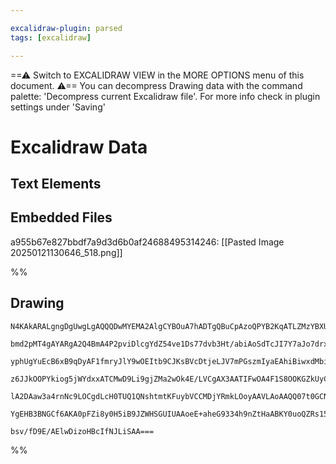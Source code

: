 ```yaml
---

excalidraw-plugin: parsed
tags: [excalidraw]

---
```

==⚠  Switch to EXCALIDRAW VIEW in the MORE OPTIONS menu of this document. ⚠== You can decompress Drawing data with the command palette: 'Decompress current Excalidraw file'. For more info check in plugin settings under 'Saving'


# Excalidraw Data

## Text Elements
## Embedded Files
a955b67e827bbdf7a9d3d6b0af24688495314246: [[Pasted Image 20250121130646_518.png]]

%%
## Drawing
```compressed-json
N4KAkARALgngDgUwgLgAQQQDwMYEMA2AlgCYBOuA7hADTgQBuCpAzoQPYB2KqATLZMzYBXUtiRoIACyhQ4zZAHoFAc0JRJQgEYA6bGwC2CgF7N6hbEcK4OCtptbErHALRY8RMpWdx8Q1TdIEfARcZgRmBShcZQUebQB2bQAWGjoghH0EDihmbgBtcDBQMBKIEm4IIQAFAFFNADlJAE4AR00AVlIAWQBJAA4AYU0ANRbhqp7UkshYRArCfWikflLM

bmd2pMT4gAYARgA2Q4BmA4P2pviDlcgYdZ54ve1Ds77dvb3Ht/abiAoSdTcJI7Y7aJo7drxJoHHg7S6Qvq/SQIQjKaTcHh9OIPJrHKF7do8ImY37WZTBbg7X7MKCkNgAawQAzY+DYpAqtOszDguEC2SmpU0uGw9OUdKEHGIzNZ7IknI43N5WSgAsgADNCPh8ABlWAUiSCDyqiA0umMgDqAMkGOptIZCF1MH16EN5V+4rRHHCuTQe1+bB52DUd19O

yphUgYuEcB6xB9qDyAF1fmryJlY9wOEItb9CJKsBVcDtjeLJV7mPGszmIyaEAhiBiwxdMbifjXGCx2Fw0E1Ee2mKxOPVOGJuMckm8Dn0dvFjrnmAARdJQevcNUEMK/TTCSU1YKZbKV7P4X5CODEXArhu+2fxJLtU7xTbT35EDj0zPH19sEWrtDr/BNxrGlLyEeMIEQSU82UY0NWCDMJFwJp2naTQDniBAsXiTRNGINV4iQ4hjmIA5NB2XA1R4JIp

z6JJkOOPYkiog5jWYdxxATCMwD9Li9gjZMa2wOk4E/LVCgAX3AATIFwOA4F1S8OOKGZkUyCoiDRFUVgYQgEAoAAhYVRVLKUWTZCoAGI1WsmyBQgbARD5KAehXfRdTNJkzNldALL2BA/L8uyHNIJyXIyQyRSjCVTJlDlyAVHknKCxzlTC/QADFNR1PUOJNFk3UKeyUuyNL3PtS1iEBNA+EK4LQtcsrGUdZ08qNbS6tS1yACVhE9b1uB40oOpK1yAH

lA2DAaw3a4rnNc9LOCgdLcH0TUQ1QNshtmtKFuybVCCMDjYRmkLOoyAAVLAoAAQQ07t0GCNUtNq7aGqiUgbpCtgKGRXBr1QKsTxe06RoyGpJWur6fpCf6IF5OkqBO+qMkhhHzvgXKTLsti6S1AANbh0MSfZPj2b5tJxll8AATSBHYkmeM5zgOOikkYnZrkKow2AMbhlMgegCCEDi+JKcSkbO/Qeui8twKx7SxRIfbDsbBXSCVlcRLQTbI3V4gujY

YgEHB3BNGCf6AKA0pFZi8y0H5iB9JZWHSGUIUAAoeE+aheG9334h9nZtHaABKY0uoQZRs15CpXY9nhjipXhE59hOk6D0OIAkiW9rtRlxqgLsj2rUpUxWhAI/zdWOBg+2ayyU3ze4Wlhd+bAiC11AW4QX4OHL5vSFbmthCgN8OO77PCrsAArBBsBybU+7gA2jZNs2/1QS2e8K4VC8Yc6efwPma1mXKwmCeeu2NByaQMdG5jQQHv1/C2N236YIHwUI

bsv/fD9E/AElwDizoHBcIfNJLiSAA===
```
%%